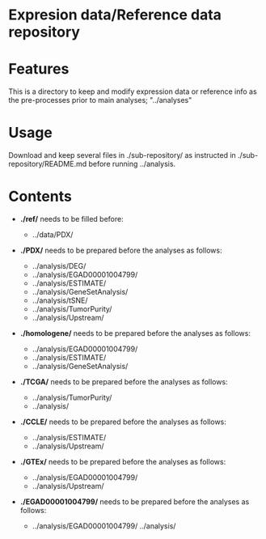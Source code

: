 # Expresion data/Reference data repository

# Features
This is a directory to keep and modify expression data or reference info as the pre-processes prior to main analyses; "../analyses"

# Usage
Download and keep several files in ./sub-repository/ as instructed in ./sub-repository/README.md before running ../analysis.


# Contents
- **./ref/** needs to be filled before:
  - ../data/PDX/

- **./PDX/** needs to be prepared before the analyses as follows: 
  - ../analysis/DEG/
  - ../analysis/EGAD00001004799/
  - ../analysis/ESTIMATE/
  - ../analysis/GeneSetAnalysis/
  - ../analysis/tSNE/
  - ../analysis/TumorPurity/
  - ../analysis/Upstream/
  
- **./homologene/** needs to be prepared before the analyses as follows:
  - ../analysis/EGAD00001004799/
  - ../analysis/ESTIMATE/
  - ../analysis/GeneSetAnalysis/

- **./TCGA/** needs to be prepared before the analyses as follows:
  - ../analysis/TumorPurity/
  - ../analysis/

- **./CCLE/** needs to be prepared before the analyses as follows:
  - ../analysis/ESTIMATE/
  - ../analysis/Upstream/
 
- **./GTEx/** needs to be prepared before the analyses as follows:
  - ../analysis/EGAD00001004799/
  - ../analysis/Upstream/

- **./EGAD00001004799/** needs to be prepared before the analyses as follows:
  - ../analysis/EGAD00001004799/
  ../analysis/
